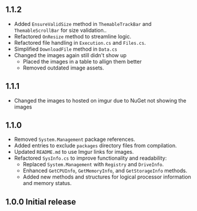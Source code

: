 ﻿## 1.1.2
- Added `EnsureValidSize` method in `ThemableTrackBar` and `ThemableScrollBar` for size validation..
- Refactored `OnResize` method to streamline logic.
- Refactored file handling in `Execution.cs` and `Files.cs`.
- Simplified `DownloadFile` method in `Data.cs`
- Changed the images again still didn't show up
  - Placed the images in a table to allign them better
  - Removed outdated image assets.

## 1.1.1
 - Changed the images to hosted on imgur due to NuGet not showing the images

## 1.1.0

- Removed `System.Management` package references.
- Added entries to exclude `packages` directory files from compilation.
- Updated `README.md` to use Imgur links for images.
- Refactored `SysInfo.cs` to improve functionality and readability:
  - Replaced `System.Management` with `Registry` and `DriveInfo`.
  - Enhanced `GetCPUInfo`, `GetMemoryInfo`, and `GetStorageInfo` methods.
  - Added new methods and structures for logical processor information and memory status.

## 1.0.0 Initial release